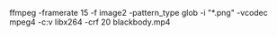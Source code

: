 ffmpeg -framerate 15 -f image2 -pattern_type glob -i "*.png" -vcodec mpeg4 -c:v libx264 -crf 20 blackbody.mp4
